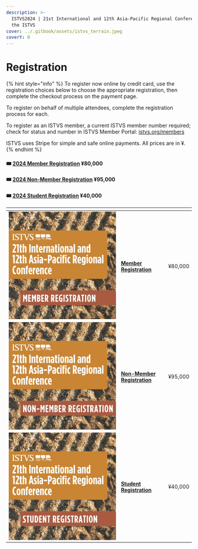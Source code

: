 ```yaml
---
description: >-
  ISTVS2024 | 21st International and 12th Asia-Pacific Regional Conference of
  the ISTVS
cover: ../.gitbook/assets/istvs_terrain.jpeg
coverY: 0
---
```


# Registration

{% hint style="info" %}
To register now online by credit card, use the registration choices below to choose the appropriate registration, then complete the checkout process on the payment page.

To register on behalf of multiple attendees, complete the registration process for each.&#x20;

To register as an ISTVS member, a current ISTVS member number required; check for status and number in ISTVS Member Portal: [istvs.org/members](https://www.istvs.org/members)

ISTVS uses Stripe for simple and safe online payments. All prices are in ¥.
{% endhint %}

#### 🎟 [2024 Member Registration](https://buy.stripe.com/7sIdTRas0gzIe885kk) ¥80,000

#### 🎟 [2024 Non-Member Registration](https://buy.stripe.com/28o3fdgQocjs4xy5kl) ¥95,000

#### 🎟 [2024 Student Registration](https://buy.stripe.com/8wMbLJ9nW6Z85BCbIK) ¥40,000

<table data-view="cards"><thead><tr><th></th><th></th><th></th></tr></thead><tbody><tr><td><img src="../.gitbook/assets/1member.jpg" alt=""></td><td><h4><a href="https://buy.stripe.com/7sIdTRas0gzIe885kk">Member Registration</a></h4></td><td>¥80,000</td></tr><tr><td><img src="../.gitbook/assets/2nonmember.jpg" alt=""></td><td><h4><a href="https://buy.stripe.com/28o3fdgQocjs4xy5kl">Non-Member Registration</a></h4></td><td>¥95,000</td></tr><tr><td><img src="../.gitbook/assets/3student.jpg" alt=""></td><td><h4><a href="https://buy.stripe.com/8wMbLJ9nW6Z85BCbIK">Student Registration</a></h4></td><td>¥40,000</td></tr></tbody></table>
